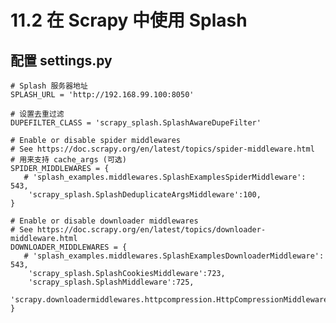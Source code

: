 # 11.2 在 Scrapy 中使用 Splash

## 配置 settings.py

    # Splash 服务器地址
    SPLASH_URL = 'http://192.168.99.100:8050'

    # 设置去重过滤
    DUPEFILTER_CLASS = 'scrapy_splash.SplashAwareDupeFilter'
     
    # Enable or disable spider middlewares
    # See https://doc.scrapy.org/en/latest/topics/spider-middleware.html
    # 用来支持 cache_args (可选)
    SPIDER_MIDDLEWARES = {
       # 'splash_examples.middlewares.SplashExamplesSpiderMiddleware': 543,
        'scrapy_splash.SplashDeduplicateArgsMiddleware':100,
    }
    
    # Enable or disable downloader middlewares
    # See https://doc.scrapy.org/en/latest/topics/downloader-middleware.html
    DOWNLOADER_MIDDLEWARES = {
       # 'splash_examples.middlewares.SplashExamplesDownloaderMiddleware': 543,
        'scrapy_splash.SplashCookiesMiddleware':723,
        'scrapy_splash.SplashMiddleware':725,
        'scrapy.downloadermiddlewares.httpcompression.HttpCompressionMiddleware':810
    }